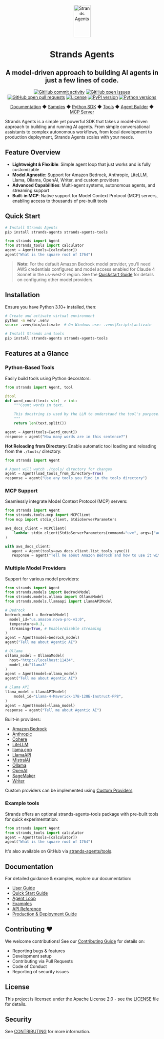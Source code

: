 <div align="center">
  <div>
    <a href="https://strandsagents.com">
      <img src="https://strandsagents.com/latest/assets/logo-github.svg" alt="Strands Agents" width="55px" height="105px">
    </a>
  </div>

  <h1>
    Strands Agents
  </h1>

  <h2>
    A model-driven approach to building AI agents in just a few lines of code.
  </h2>

  <div align="center">
    <a href="https://github.com/strands-agents/sdk-python/graphs/commit-activity"><img alt="GitHub commit activity" src="https://img.shields.io/github/commit-activity/m/strands-agents/sdk-python"/></a>
    <a href="https://github.com/strands-agents/sdk-python/issues"><img alt="GitHub open issues" src="https://img.shields.io/github/issues/strands-agents/sdk-python"/></a>
    <a href="https://github.com/strands-agents/sdk-python/pulls"><img alt="GitHub open pull requests" src="https://img.shields.io/github/issues-pr/strands-agents/sdk-python"/></a>
    <a href="https://github.com/strands-agents/sdk-python/blob/main/LICENSE"><img alt="License" src="https://img.shields.io/github/license/strands-agents/sdk-python"/></a>
    <a href="https://pypi.org/project/strands-agents/"><img alt="PyPI version" src="https://img.shields.io/pypi/v/strands-agents"/></a>
    <a href="https://python.org"><img alt="Python versions" src="https://img.shields.io/pypi/pyversions/strands-agents"/></a>
  </div>
  
  <p>
    <a href="https://strandsagents.com/">Documentation</a>
    ◆ <a href="https://github.com/strands-agents/samples">Samples</a>
    ◆ <a href="https://github.com/strands-agents/sdk-python">Python SDK</a>
    ◆ <a href="https://github.com/strands-agents/tools">Tools</a>
    ◆ <a href="https://github.com/strands-agents/agent-builder">Agent Builder</a>
    ◆ <a href="https://github.com/strands-agents/mcp-server">MCP Server</a>
  </p>
</div>

Strands Agents is a simple yet powerful SDK that takes a model-driven approach to building and running AI agents. From simple conversational assistants to complex autonomous workflows, from local development to production deployment, Strands Agents scales with your needs.

## Feature Overview

- **Lightweight & Flexible**: Simple agent loop that just works and is fully customizable
- **Model Agnostic**: Support for Amazon Bedrock, Anthropic, LiteLLM, Llama, Ollama, OpenAI, Writer, and custom providers
- **Advanced Capabilities**: Multi-agent systems, autonomous agents, and streaming support
- **Built-in MCP**: Native support for Model Context Protocol (MCP) servers, enabling access to thousands of pre-built tools

## Quick Start

```bash
# Install Strands Agents
pip install strands-agents strands-agents-tools
```

```python
from strands import Agent
from strands_tools import calculator
agent = Agent(tools=[calculator])
agent("What is the square root of 1764")
```

> **Note**: For the default Amazon Bedrock model provider, you'll need AWS credentials configured and model access enabled for Claude 4 Sonnet in the us-west-2 region. See the [Quickstart Guide](https://strandsagents.com/) for details on configuring other model providers.

## Installation

Ensure you have Python 3.10+ installed, then:

```bash
# Create and activate virtual environment
python -m venv .venv
source .venv/bin/activate  # On Windows use: .venv\Scripts\activate

# Install Strands and tools
pip install strands-agents strands-agents-tools
```

## Features at a Glance

### Python-Based Tools

Easily build tools using Python decorators:

```python
from strands import Agent, tool

@tool
def word_count(text: str) -> int:
    """Count words in text.

    This docstring is used by the LLM to understand the tool's purpose.
    """
    return len(text.split())

agent = Agent(tools=[word_count])
response = agent("How many words are in this sentence?")
```

**Hot Reloading from Directory:**
Enable automatic tool loading and reloading from the `./tools/` directory:

```python
from strands import Agent

# Agent will watch ./tools/ directory for changes
agent = Agent(load_tools_from_directory=True)
response = agent("Use any tools you find in the tools directory")
```

### MCP Support

Seamlessly integrate Model Context Protocol (MCP) servers:

```python
from strands import Agent
from strands.tools.mcp import MCPClient
from mcp import stdio_client, StdioServerParameters

aws_docs_client = MCPClient(
    lambda: stdio_client(StdioServerParameters(command="uvx", args=["awslabs.aws-documentation-mcp-server@latest"]))
)

with aws_docs_client:
   agent = Agent(tools=aws_docs_client.list_tools_sync())
   response = agent("Tell me about Amazon Bedrock and how to use it with Python")
```

### Multiple Model Providers

Support for various model providers:

```python
from strands import Agent
from strands.models import BedrockModel
from strands.models.ollama import OllamaModel
from strands.models.llamaapi import LlamaAPIModel

# Bedrock
bedrock_model = BedrockModel(
  model_id="us.amazon.nova-pro-v1:0",
  temperature=0.3,
  streaming=True, # Enable/disable streaming
)
agent = Agent(model=bedrock_model)
agent("Tell me about Agentic AI")

# Ollama
ollama_model = OllamaModel(
  host="http://localhost:11434",
  model_id="llama3"
)
agent = Agent(model=ollama_model)
agent("Tell me about Agentic AI")

# Llama API
llama_model = LlamaAPIModel(
    model_id="Llama-4-Maverick-17B-128E-Instruct-FP8",
)
agent = Agent(model=llama_model)
response = agent("Tell me about Agentic AI")
```

Built-in providers:
 - [Amazon Bedrock](https://strandsagents.com/latest/user-guide/concepts/model-providers/amazon-bedrock/)
 - [Anthropic](https://strandsagents.com/latest/user-guide/concepts/model-providers/anthropic/)
 - [Cohere](https://strandsagents.com/latest/user-guide/concepts/model-providers/cohere/)
 - [LiteLLM](https://strandsagents.com/latest/user-guide/concepts/model-providers/litellm/)
 - [llama.cpp](https://strandsagents.com/latest/user-guide/concepts/model-providers/llamacpp/)
 - [LlamaAPI](https://strandsagents.com/latest/user-guide/concepts/model-providers/llamaapi/)
 - [MistralAI](https://strandsagents.com/latest/user-guide/concepts/model-providers/mistral/)
 - [Ollama](https://strandsagents.com/latest/user-guide/concepts/model-providers/ollama/)
 - [OpenAI](https://strandsagents.com/latest/user-guide/concepts/model-providers/openai/)
 - [SageMaker](https://strandsagents.com/latest/user-guide/concepts/model-providers/sagemaker/)
 - [Writer](https://strandsagents.com/latest/user-guide/concepts/model-providers/writer/)

Custom providers can be implemented using [Custom Providers](https://strandsagents.com/latest/user-guide/concepts/model-providers/custom_model_provider/)

### Example tools

Strands offers an optional strands-agents-tools package with pre-built tools for quick experimentation:

```python
from strands import Agent
from strands_tools import calculator
agent = Agent(tools=[calculator])
agent("What is the square root of 1764")
```

It's also available on GitHub via [strands-agents/tools](https://github.com/strands-agents/tools).

## Documentation

For detailed guidance & examples, explore our documentation:

- [User Guide](https://strandsagents.com/)
- [Quick Start Guide](https://strandsagents.com/latest/user-guide/quickstart/)
- [Agent Loop](https://strandsagents.com/latest/user-guide/concepts/agents/agent-loop/)
- [Examples](https://strandsagents.com/latest/examples/)
- [API Reference](https://strandsagents.com/latest/api-reference/agent/)
- [Production & Deployment Guide](https://strandsagents.com/latest/user-guide/deploy/operating-agents-in-production/)

## Contributing ❤️

We welcome contributions! See our [Contributing Guide](CONTRIBUTING.md) for details on:
- Reporting bugs & features
- Development setup
- Contributing via Pull Requests
- Code of Conduct
- Reporting of security issues

## License

This project is licensed under the Apache License 2.0 - see the [LICENSE](LICENSE) file for details.

## Security

See [CONTRIBUTING](CONTRIBUTING.md#security-issue-notifications) for more information.

